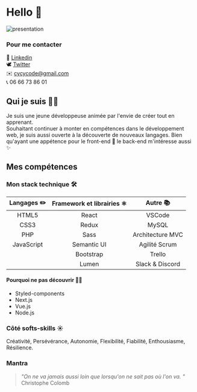 # Hello 👋

![presentation](https://i.goopics.net/leXg4.png)


### Pour me contacter
📑 [Linkedin](https://www.linkedin.com/in/cyrielleistin/)</br>
:dove: [Twitter](https://twitter.com/cycycode)</br>
✉️ cycycode@gmail.com</br>
📞 06 66 73 86 01


## Qui je suis  🧙‍♀️

Je suis une jeune développeuse animée par l'envie de créer tout en apprenant.</br>
Souhaitant continuer à monter en compétences dans le développement web, je suis aussi ouverte à la découverte de nouveaux langages. Bien qu'ayant une appétence pour le front-end 💅 le back-end m'intéresse aussi ✨

## Mes compétences 

### Mon stack technique 🛠️

| Langages ✏️ | Framework et librairies ⚛️ | Autre 📚          |
|:-----------:|:----------------------------:|:-----------------:|
| HTML5       | React                        | VSCode            |
| CSS3        | Redux                        | MySQL             |
| PHP         | Sass                         | Architecture MVC  |
| JavaScript  | Semantic UI                  | Agilité Scrum     |
|             | Bootstrap                    | Trello            |
|             | Lumen                        | Slack & Discord   |

#### Pourquoi ne pas découvrir 🕵️‍♀️

* Styled-components
* Next.js
* Vue.js
* Node.js

### Côté softs-skills ☀️

Créativité, Persévérance, Autonomie, Flexibilité, Fiabilité, Enthousiasme, Résilience.

### Mantra

> _"On ne va jamais aussi loin que lorsqu'on ne sait pas où l'on va. "_ </br> 
Christophe Colomb
